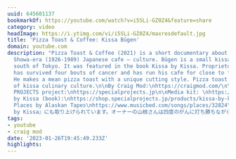 ```yaml
---
uuid: 645601137
bookmarkOf: https://youtube.com/watch?v=i5SLi-GZ0Z4&feature=share
category: video
headImage: https://i.ytimg.com/vi/i5SLi-GZ0Z4/maxresdefault.jpg
title: 'Pizza Toast & Coffee: Kissa Būgen'
domain: youtube.com
description: "Pizza Toast & Coffee (2021) is a short documentary about kissaten —
  Showa-era (1926-1989) Japanese cafe — culture. Būgen is a small kissa in a suburb
  south of Tokyo. It was featured in the book Kissa by Kissa. Proprietor Yamane-san
  has survived four bouts of cancer and has run his cafe for close to forty-five years.
  He makes a mean pizza toast with a unique cutting style. Pizza toast is a staple
  of kissa culinary culture.\n\nBy Craig Mod:\nhttps://craigmod.com/\n\nA SPECIAL
  PROJECTS project:\nhttps://specialprojects.jp\n\nMedia kit: \nhttps://www.notion.so/cmod/Pizza-Toast-Coffee-Media-Kit-59d9179802e44ee2b57a2cb0415f62ef\n\nKissa
  by Kissa (book):\nhttps://shop.specialprojects.jp/products/kissa-by-kissa-3rd-ed\n\nMusic:
  Places by Alaskan Tapes\nhttps://www.musicbed.com/songs/places/32824\n- - -\n\n『ピザトーストとコーヒー』は、古き良き昭和の雰囲気を持つ喫茶店カルチャーについての短編ドキュメンタリーです。「ぶーげん」は鎌倉市大船の商店街に佇む小さな喫茶店で、写真とエッセイによる一冊『Kissa
  by Kissa』にも取り上げられています。オーナーの山根さんは四度のがんに打ち勝ちながら45年近くもこの喫茶店を経営しています。彼が作るのは独特なカットが施された絶品ピザトースト。ピザトーストは、喫茶店カルチャーにおいて定番の料理です。"
tags:
- youtube
- craig mod
date: '2023-01-26T19:45:49.233Z'
highlights: 
---
```



